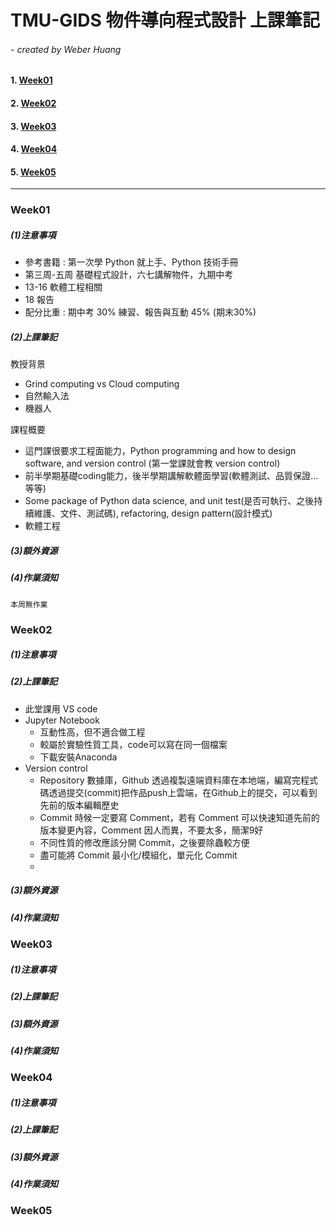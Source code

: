 # TMU-GIDS 物件導向程式設計 上課筆記

###### - created by Weber Huang

#### 1. [Week01](#week01)

#### 2. [Week02](#week02)

#### 3. [Week03](#week03)

#### 4. [Week04](#week04)

#### 5. [Week05](#week05)
_____

### Week01

##### (1)注意事項
+ 參考書籍 : 第一次學 Python 就上手、Python 技術手冊
+ 第三周-五周 基礎程式設計，六七講解物件，九期中考
+ 13-16 軟體工程相關
+ 18 報告
+ 配分比重 : 期中考 30% 練習、報告與互動 45% (期末30%) 

##### (2)上課筆記
教授背景
* Grind computing vs Cloud computing
* 自然輸入法
* 機器人

課程概要
+ 這門課很要求工程面能力，Python programming and how to design software, and version control (第一堂課就會教 version control)
+ 前半學期基礎coding能力，後半學期講解軟體面學習(軟體測試、品質保證...等等)
+ Some package of Python data science, and unit test(是否可執行、之後持續維護、文件、測試碼), refactoring, design pattern(設計模式)
+ 軟體工程

##### (3)額外資源

##### (4)作業須知
```本周無作業```

### Week02

##### (1)注意事項

##### (2)上課筆記

+ 此堂課用 VS code
+ Jupyter Notebook
	+ 互動性高，但不適合做工程
	+ 較屬於實驗性質工具，code可以寫在同一個檔案
	+ 下載安裝Anaconda
+ Version control
	+ Repository 數據庫，Github 透過複製遠端資料庫在本地端，編寫完程式碼透過提交(commit)把作品push上雲端，在Github上的提交，可以看到先前的版本編輯歷史
	+ Commit 時候一定要寫 Comment，若有 Comment 可以快速知道先前的版本變更內容，Comment 因人而異，不要太多，簡潔9好
	+ 不同性質的修改應該分開 Commit，之後要除蟲較方便
	+ 盡可能將 Commit 最小化/模組化，單元化 Commit
	+  

##### (3)額外資源

##### (4)作業須知

### Week03

##### (1)注意事項

##### (2)上課筆記

##### (3)額外資源

##### (4)作業須知

### Week04

##### (1)注意事項

##### (2)上課筆記

##### (3)額外資源

##### (4)作業須知


### Week05